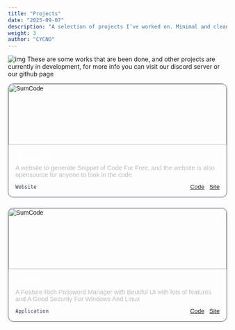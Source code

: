 ```yaml
---
title: "Projects"
date: "2025-09-07"
description: "A selection of projects I’ve worked on. Minimal and clean."
weight: 3
author: "CYCNO"
---
```

![img](/projects.jpg)
 These are some works that are been done, and other projects are currently in development, for more info you can visit our discord server or our github page

<div style="max-width:1000px;margin:auto;display:grid;grid-template-columns:repeat(auto-fit,minmax(260px,1fr));gap:1.5rem;font-family:sans-serif;">
  <!-- Card 1 -->
  <div onclick="window.location.href='/projects/sumcode'" style="cursor: pointer; border:1px solid #484f5e;border-radius:12px;overflow:hidden;box-shadow:0 2px 6px rgba(0,0,0,0.05);transition:transform 0.2s,box-shadow 0.2s;">
    <a href="/sumcode" style="display:block;color:inherit;text-decoration:none;">
        <img src="/sumcodepreview.png" alt="SumCode" style="width:100%;height:140px;object-fit:cover;"/>
    </a>
    <div style="padding:1rem;">
      <h3 style="margin:0;font-size:1.1rem;font-weight:600;color:#fff;">SumCode</h3>
      <p style="margin:0.5rem 0 0.75rem;font-size:0.9rem;color:#bcbcbc;">A website to generate Snippet of Code For Free, and the website is also opensource for anyone to look in the code</p>
      <div style="display:flex;justify-content:space-between;align-items:center;font-size:0.85rem;">
        <span style="color:#374151;"><code>Website</code></span>
        <span>
          <a href="https://github.com/ERRORLY/sumcode.site" style="margin-right:0.5rem;">Code</a>
          <a href="https://sumcode.site" style="">Site</a>
        </span>
      </div>
    </div>
  </div>
  <div style="border:1px solid #484f5e;border-radius:12px;overflow:hidden;box-shadow:0 2px 6px rgba(0,0,0,0.05);transition:transform 0.2s,box-shadow 0.2s;">
    <a href="/Laukey" style="display:block;color:inherit;text-decoration:none;">
        <img src="/laukey_applications/laukeypreview.png" alt="SumCode" style="width:100%;height:140px;object-fit:cover;"/>
    </a>
    <div style="padding:1rem;">
      <h3 style="margin:0;font-size:1.1rem;font-weight:600;color:#fff;">Laukey</h3>
      <p style="margin:0.5rem 0 0.75rem;font-size:0.9rem;color:#bcbcbc;">A Feature Rich Password Manager with Beutiful UI with lots of features and A Good Security For Windows And Linux</p>
      <div style="display:flex;justify-content:space-between;align-items:center;font-size:0.85rem;">
        <span style="color:#374151;"><code>Application</code></span>
        <span>
          <a href="https://github.com/ERRORLY/Laukey" style="margin-right:0.5rem;">Code</a>
          <a href="/Laukey" style="">Site</a>
        </span>
      </div>
    </div>
  </div>
</div>
